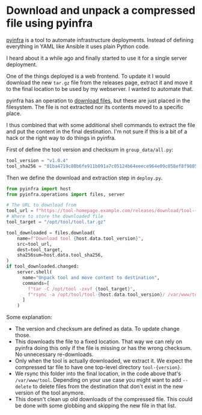 # Download and unpack a compressed file using pyinfra

[pyinfra] is a tool to automate infrastructure deployments.
Instead of defining everything in YAML like Ansible it uses plain Python code.

I heard about it a while ago and finally started to use it for a single server deployment.

One of the things deployed is a web frontend.
To update it I would download the new `tar.gz` file from the releases page,
extract it and move it to the final location to be used by my webserver.
I wanted to automate that.

pyinfra has an operation to [download files](https://docs.pyinfra.com/en/2.x/operations/files.html#files-download),
but these are just placed in the filesystem.
The file is not extracted nor its contents moved to a specific place.

I thus combined that with some additional shell commands to extract the file and put the content in the final destination.
I'm not sure if this is a bit of a hack or the right way to do things in pyinfra.

First of define the tool version and checksum in `group_data/all.py`:

```python
tool_version = "v1.0.4"
tool_sha256 = "01ba4719c80b6fe911b091a7c05124b64eeece964e09c058ef8f9805daca546b"
```

Then we define the download and extraction step in `deploy.py`.

```python
from pyinfra import host
from pyinfra.operations import files, server

# The URL to download from
tool_url = f"https://tool-homepage.example.com/releases/download/tool-{host.data.tool_version}.tar.gz"
# Where to store the downloaded file
tool_target = "/opt/tool/tool.tar.gz"

tool_downloaded = files.download(
    name=f"Download tool {host.data.tool_version}",
    src=tool_url,
    dest=tool_target,
    sha256sum=host.data.tool_sha256,
)
if tool_downloaded.changed:
    server.shell(
      name="Unpack tool and move content to destination",
      commands=[
        f"tar -C /opt/tool -zxvf {tool_target}",
        f"rsync -a /opt/tool/tool-{host.data.tool_version}/ /var/www/tool/"
      ]
    )
```

Some explanation:

* The version and checksum are defined as data. To update change those.
* This downloads the file to a fixed location.
  That way we can rely on pyinfra doing this only if the file is missing or has the wrong checksum.
  No unnecessary re-downloads.
* Only when the tool is actually downloaded, we extract it. We expect the compressed tar file to have one top-level directory `tool-{version}`.
* We rsync this folder into the final location, in the code above that's `/var/www/tool`.
  Depending on your use case you might want to add `--delete` to delete files from the destination that don't exist in the new version of the tool anymore.
* This doesn't clean up old downloads of the compressed file.
  This could be done with some globbing and skipping the new file in that list.

[pyinfra]: https://pyinfra.com/
